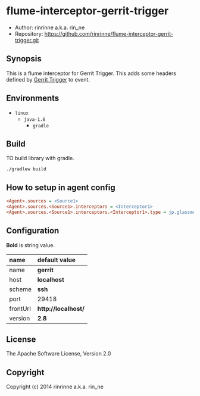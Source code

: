 flume-interceptor-gerrit-trigger
===================

* Author: rinrinne a.k.a. rin_ne
* Repository: https://github.com/rinrinne/flume-interceptor-gerrit-trigger.git

Synopsis
-------------------

This is a flume interceptor for Gerrit Trigger. This adds some headers defined by [Gerrit Trigger] to event.

[Gerrit Trigger]: https://wiki.jenkins-ci.org/display/JENKINS/Gerrit+Trigger

Environments
-------------------

* `linux`
  * `java-1.6`
    * `gradle`

Build
-------------------

TO build library with gradle.

    ./gradlew build

How to setup in agent config
-------------------

```ini
<Agent>.sources = <Source1>
<Agent>.sources.<Source1>.interceptors = <Interceptor1>
<Agent>.sources.<Source1>.interceptors.<Interceptor1>.type = jp.glassmoon.flume.interceptor.gerrit.GerritTrigger$Builder
```

Configuration
-------------------

**Bold** is string value.

|name              | default value
|:-----------------|:-----------------
|name              | **gerrit**
|host              | **localhost**
|scheme            | **ssh**
|port              | 29418
|frontUrl          | **http://localhost/**
|version           | **2.8**

License
-------------------

The Apache Software License, Version 2.0

Copyright
-------------------

Copyright (c) 2014 rinrinne a.k.a. rin_ne
